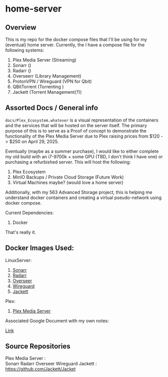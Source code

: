 # home-server

## Overview

This is my repo for the docker compose files that I'll be using for my (eventual) home server.  Currently, the I have a compose file for the following systems:

1. Plex Media Server (Streaming)
2. Sonarr ()
3. Radarr ()
4. Overseerr (Library Management)
5. ProtonVPN / Wireguard (VPN for Qbit)
6. QBitTorrent (Torrenting )
7. Jackett (Torrent Management(?))

## Assorted Docs / General info

`docs/Plex_Ecosystem.whatever` is a visual representation of the containers and the services that will be hosted on the server itself.  The primary purpose of this is to serve as a Proof of concept to demonstrate the functionality of the Plex Media Server due to Plex raising prices from $120 -> $250 on April 29, 2025. 

Eventually (maybe as a summer purchase), I would like to either complete my old build with an i7-9700k + some GPU (TBD, I don't think I have one) or purchasing a refurbished server.  This will host the following:

1. Plex Ecosystem
2. MinIO Backups / Private Cloud Storage (Future Work)
3. Virtual Machines maybe? (would love a home server)

Additionally, with my 563 Advanced Storage project, this is helping me understand docker containers and creating a virtual pseudo-network using docker compose.

Current Dependencies:
1. Docker

That's really it.

## Docker Images Used:

LinuxServer:
1. [Sonarr]()
2. [Radarr]()
3. [Overseer]()
4. [Wireguard]()
5. [Jackett]()

Plex:
1. [Plex Media Server]()

Associated Google Document with my own notes:

[Link](https://docs.google.com/document/d/1SXw9gEipB1gRrkGNr0kDaX_1O__-X_9h706fRw8hDTM/edit?tab=t.0)

## Source Repositories

Plex Media Server : \
Sonarr
Radarr
Overseer
Wireguard
Jackett : https://github.com/Jackett/Jacket

